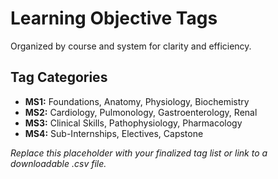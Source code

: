 # Learning Objective Tags

Organized by course and system for clarity and efficiency.

## Tag Categories

- **MS1:** Foundations, Anatomy, Physiology, Biochemistry
- **MS2:** Cardiology, Pulmonology, Gastroenterology, Renal
- **MS3:** Clinical Skills, Pathophysiology, Pharmacology
- **MS4:** Sub-Internships, Electives, Capstone

*Replace this placeholder with your finalized tag list or link to a downloadable .csv file.*